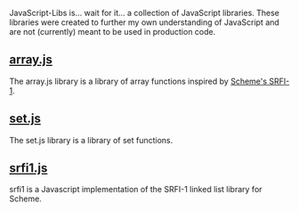 JavaScript-Libs is... wait for it... a collection of JavaScript libraries.  These libraries were created to further my own understanding of JavaScript and are not (currently) meant to be used in production code.

## [array.js](https://github.com/jacktrades/JavaScript-Libs/wiki/array.js)

The array.js library is a library of array functions inspired by [Scheme's SRFI-1](http://srfi.schemers.org/srfi-1/srfi-1.html).

## [set.js](https://github.com/jacktrades/JavaScript-Libs/wiki/set.js)

The set.js library is a library of set functions.

## [srfi1.js](https://github.com/jacktrades/JavaScript-Libs/wiki/srfi1.js)

srfi1 is a Javascript implementation of the SRFI-1 linked list library for Scheme.